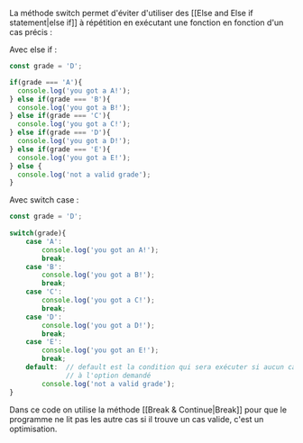 La méthode switch permet d'éviter d'utiliser des [[Else and Else if statement|else if]] à répétition en exécutant une fonction en fonction d'un cas précis :

Avec else if :
```js
const grade = 'D';

if(grade === 'A'){  
  console.log('you got a A!');
} else if(grade === 'B'){  
  console.log('you got a B!');
} else if(grade === 'C'){  
  console.log('you got a C!');
} else if(grade === 'D'){  
  console.log('you got a D!');
} else if(grade === 'E'){  
  console.log('you got a E!');
} else {  
  console.log('not a valid grade');
}
```

Avec switch case :
```js
const grade = 'D';  
  
switch(grade){  
    case 'A':  
        console.log('you got an A!');  
        break;  
    case 'B':  
        console.log('you got a B!');  
        break;  
    case 'C':  
        console.log('you got a C!');  
        break;  
    case 'D':  
        console.log('you got a D!');  
        break;  
    case 'E':  
        console.log('you got an E!');  
        break;  
    default:  // default est la condition qui sera exécuter si aucun cas ne correspond
			  // à l'option demandé
        console.log('not a valid grade');  
}
```

Dans ce code on utilise la méthode [[Break & Continue|Break]] pour que le programme ne lit pas les autre cas si il trouve un cas valide, c'est un optimisation.